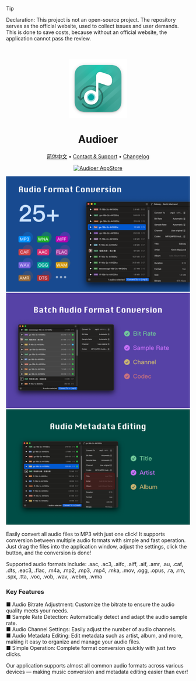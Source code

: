 <!--idoc:ignore:start-->
> [!TIP]
> Declaration: This project is not an open-source project. The repository serves as the official website, used to collect issues and user demands. This is done to save costs, because without an official website, the application cannot pass the review.
<!--idoc:ignore:end-->

<div align="center">
  <br />
  <br />
  <img src="./assets/logo.png" width="160" height="160">
  <h1>
    Audioer
  </h1>
  <!--rehype:style=border: 0;-->
  <p>
    <a href="./README.zh.md">简体中文</a> • 
    <a target="_blank" href="https://github.com/jaywcjlove/Audioer/issues/new?template=bug_report.yml">Contact & Support</a> • 
    <a href="https://github.com/jaywcjlove/Audioer/releases">Changelog</a>
  </p>
  <p>
    <a target="_blank" href="https://apps.apple.com/app/Audioer/6743841447" title="Audioer for macOS">
      <img alt="Audioer AppStore" src="https://jaywcjlove.github.io/sb/download/macos.svg" height="51">
    </a>
  </p>
</div>

![Audioer 1](./assets/screenshots-1.png)
![Audioer 2](./assets/screenshots-2.png)
![Audioer 3](./assets/screenshots-3.png)

Easily convert all audio files to MP3 with just one click! It supports conversion between multiple audio formats with simple and fast operation. Just drag the files into the application window, adjust the settings, click the button, and the conversion is done!

Supported audio formats include:
.aac, .ac3, .aifc, .aiff, .aif, .amr, .au, .caf, .dts, .eac3, .flac, .m4a, .mp2, .mp3, .mp4, .mka, .mov, .ogg, .opus, .ra, .rm, .spx, .tta, .voc, .vob, .wav, .webm, .wma

### Key Features

■ Audio Bitrate Adjustment: Customize the bitrate to ensure the audio quality meets your needs.  
■ Sample Rate Detection: Automatically detect and adapt the audio sample rate.  
■ Audio Channel Settings: Easily adjust the number of audio channels.  
■ Audio Metadata Editing: Edit metadata such as artist, album, and more, making it easy to organize and manage your audio files.  
■ Simple Operation: Complete format conversion quickly with just two clicks.  

Our application supports almost all common audio formats across various devices — making music conversion and metadata editing easier than ever!
